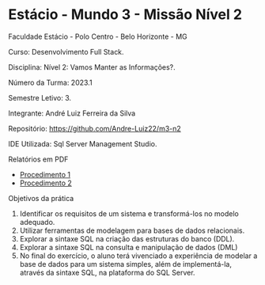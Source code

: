 <h1>Estácio - Mundo 3 - Missão Nível 2</h1>

Faculdade Estácio - Polo Centro - Belo Horizonte - MG

Curso: Desenvolvimento Full Stack.

Disciplina: Nível 2: Vamos Manter as Informações?.

Número da Turma: 2023.1

Semestre Letivo: 3.

Integrante: André Luiz Ferreira da Silva

Repositório: https://github.com/Andre-Luiz22/m3-n2

IDE Utilizada: Sql Server Management Studio.

Relatórios em PDF

- [Procedimento 1](https://github.com/Andre-Luiz22/m3-n2/blob/procedimento%201.pdf)
- [Procedimento 2](https://github.com/Andre-Luiz22/m3-n2/blob/procedimento%202.pdf)

Objetivos da prática

1. Identificar os requisitos de um sistema e transformá-los no modelo adequado.
2. Utilizar ferramentas de modelagem para bases de dados relacionais.
3. Explorar a sintaxe SQL na criação das estruturas do banco (DDL).
4. Explorar a sintaxe SQL na consulta e manipulação de dados (DML)
5. No final do exercício, o aluno terá vivenciado a experiência de modelar a base de dados para um sistema simples, além de implementá-la, através da sintaxe SQL, na plataforma do SQL Server.

